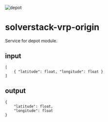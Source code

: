 ![depot](https://github.com/andromia/solverstack-depot/workflows/depot/badge.svg)

# solverstack-vrp-origin
Service for depot module.

## input

```
[
    { "latitude": float, "longitude": float }
]
```

## output

```
{ 
    "latitude": float, 
    "longitude": float 
}
```